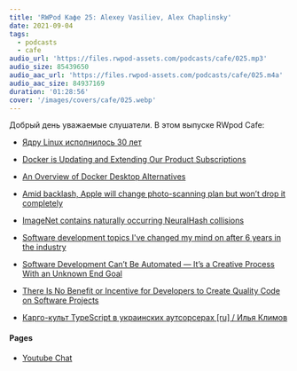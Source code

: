 ```yaml
---
title: 'RWPod Кафе 25: Alexey Vasiliev, Alex Chaplinsky'
date: 2021-09-04
tags:
  - podcasts
  - cafe
audio_url: 'https://files.rwpod-assets.com/podcasts/cafe/025.mp3'
audio_size: 85439650
audio_aac_url: 'https://files.rwpod-assets.com/podcasts/cafe/025.m4a'
audio_aac_size: 84937169
duration: '01:28:56'
cover: '/images/covers/cafe/025.webp'
---
```


Добрый день уважаемые слушатели. В этом выпуске RWpod Cafe:

- [Ядру Linux исполнилось 30 лет](https://www.opennet.ru/opennews/art.shtml?num=55678)

- [Docker is Updating and Extending Our Product Subscriptions](https://www.docker.com/blog/updating-product-subscriptions/)
- [An Overview of Docker Desktop Alternatives](https://matt-rickard.com/docker-desktop-alternatives/)

- [Amid backlash, Apple will change photo-scanning plan but won’t drop it completely](https://arstechnica.com/tech-policy/2021/09/apple-promises-to-change-iphone-photo-scanning-plans-to-address-criticisms/)
- [ImageNet contains naturally occurring NeuralHash collisions](https://blog.roboflow.com/nerualhash-collision/)

- [Software development topics I've changed my mind on after 6 years in the industry](https://chriskiehl.com/article/thoughts-after-6-years)

- [Software Development Can’t Be Automated — It’s a Creative Process With an Unknown End Goal](https://betterprogramming.pub/software-development-cannot-be-automated-because-its-a-creative-process-with-an-unknown-end-goal-2d4776866808)
- [There Is No Benefit or Incentive for Developers to Create Quality Code on Software Projects](https://itnext.io/there-is-no-benefit-or-incentive-for-developers-to-create-quality-code-on-software-projects-a89aae0f8c35)

- [Карго-культ TypeScript в украинских аутсорсерах [ru] / Илья Климов](https://www.youtube.com/watch?v=H9-F8uhKMRk)

#### Pages

- [Youtube Chat](https://youtu.be/yzDSr5rZ-NY)
